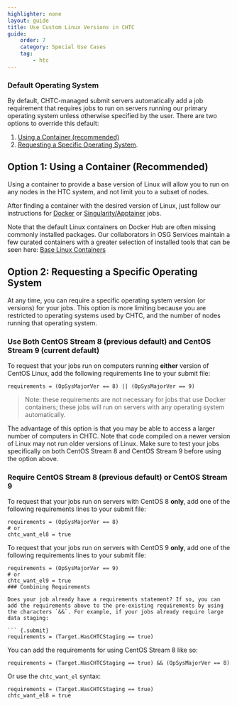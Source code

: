 ```yaml
---
highlighter: none
layout: guide
title: Use Custom Linux Versions in CHTC
guide: 
    order: 7
    category: Special Use Cases
    tag:
        - htc
--- 
```


### Default Operating System

By default, CHTC-managed submit servers automatically add a job 
requirement that requires jobs to run on servers running our primary operating system unless otherwise specified by the user. There are two options to override this
default: 

1. [Using a Container (recommended)](#option-1-using-a-container-recommended)
1. [Requesting a Specific
Operating System](#option-2-requesting-a-specific-operating-system).

## Option 1: Using a Container (Recommended)

Using a container to provide a base version of Linux will allow you to 
run on any nodes in the HTC system, and not limit you to a subset of nodes. 

After finding a container with the desired version of Linux, just follow our instructions 
for [Docker](docker-jobs.html) or [Singularity/Apptainer](singularity-htc.html) jobs. 

Note that the default Linux containers on Docker Hub are often missing commonly installed 
packages. Our collaborators in OSG Services maintain a few curated containers with a 
greater selection of installed tools that 
can be seen here: [Base Linux Containers](https://portal.osg-htc.org/documentation/htc_workloads/using_software/available-containers-list/#base)

## Option 2: Requesting a Specific Operating System

At any time, you can require a specific operating system 
version (or versions) for your jobs. This option is more limiting because 
you are restricted to operating systems used by CHTC, and the number of nodes 
running that operating system. 

### Use Both CentOS Stream 8 (previous default) and CentOS Stream 9 (current default)

To request that your jobs run on computers running **either** version of 
CentOS Linux, add the following requirements line to your submit file:

``` {.sub}
requirements = (OpSysMajorVer == 8) || (OpSysMajorVer == 9)
```
> Note: these requirements are not necessary for jobs that use Docker containers; 
> these jobs will run on servers with any operating system automatically. 

The advantage of this option is that you may be able to access a
larger number of computers in CHTC. Note that code compiled on a
newer version of Linux may not run older versions of Linux. Make
sure to test your jobs specifically on both CentOS Stream 8 and CentOS Stream 9
before using the option above.

### Require CentOS Stream 8 (previous default) or CentOS Stream 9

To request that your jobs run on servers with CentOS 8 **only**, add one of the
following requirements lines to your submit file:

``` {.sub}
requirements = (OpSysMajorVer == 8)
# or 
chtc_want_el8 = true
```

To request that your jobs run on servers with CentOS 9 **only**, add one of the following requirements lines to your submit file: 

``` {.sub}
requirements = (OpSysMajorVer == 9)
# or
chtc_want_el9 = true 
### Combining Requirements

Does your job already have a requirements statement? If so, you can
add the requirements above to the pre-existing requirements by using
the characters `&&`. For example, if your jobs already require large
data staging:

``` {.submit}
requirements = (Target.HasCHTCStaging == true) 
```

You can add the requirements for using CentOS Stream 8 like so:

``` {.sub}
requirements = (Target.HasCHTCStaging == true) && (OpSysMajorVer == 8)
```
Or use the `chtc_want_el` syntax: 

``` {.submit}
requirements = (Target.HasCHTCStaging == true)
chtc_want_el8 = true
```



